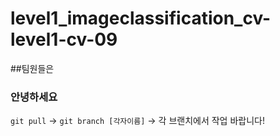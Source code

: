 # level1_imageclassification_cv-level1-cv-09

##팀원들은 
### 안녕하세요
`git pull` 
->
`git branch [각자이름]`
->
각 브랜치에서 작업 바랍니다!
